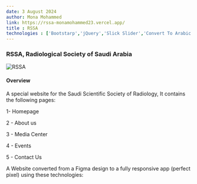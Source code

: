 ```yaml
---
date: 3 August 2024
author: Mona Mohammed
link: https://rssa-monamohammed23.vercel.app/
title : RSSA
technologies : ['Bootstarp','jQuery','Slick Slider','Convert To Arabic']
---
```


### RSSA, Radiological Society of Saudi Arabia

![RSSA](/images/rssa/profile.PNG)

#### Overview

A special website for the Saudi Scientific Society of Radiology,
It contains the following pages:

1- Homepage

2 - About us

3 - Media Center

4 - Events

5 - Contact Us

A Website converted from a Figma design to a fully responsive app (perfect pixel) using these technologies: 
